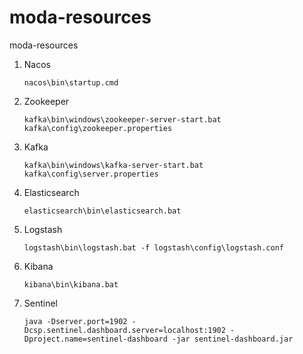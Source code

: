 # moda-resources
moda-resources

1. Nacos
    ```
    nacos\bin\startup.cmd
    ```
2. Zookeeper
   ```
   kafka\bin\windows\zookeeper-server-start.bat kafka\config\zookeeper.properties
   ```
3. Kafka
    ```
    kafka\bin\windows\kafka-server-start.bat kafka\config\server.properties
    ```
4. Elasticsearch
    ```
    elasticsearch\bin\elasticsearch.bat
    ```
5. Logstash
    ```
    logstash\bin\logstash.bat -f logstash\config\logstash.conf
    ```
6. Kibana
    ```
    kibana\bin\kibana.bat
    ```
7. Sentinel
    ```
    java -Dserver.port=1902 -Dcsp.sentinel.dashboard.server=localhost:1902 -Dproject.name=sentinel-dashboard -jar sentinel-dashboard.jar
    ```
    ```